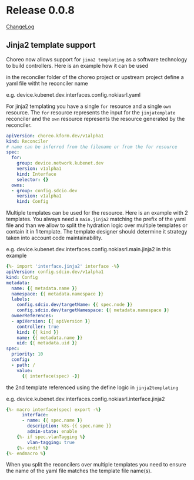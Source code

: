 # Release 0.0.8

[ChangeLog](https://github.com/kform-dev/choreo/releases)

## Jinja2 template support

Choreo now allows support for `jina2 templating` as a software technology to build controllers. Here is an example how it can be used

in the reconciler folder of the choreo project or upstream project define a yaml file witht he reconciler name

e.g. device.kubenet.dev.interfaces.config.nokiasrl.yaml

For jinja2 templating you have a single `for` resource and a single `own` resource. The `for` resource represents the input for the `jinjatemplate` reconciler and the `own` resource represents the resource generated by the reconciler.

```yaml
apiVersion: choreo.kform.dev/v1alpha1
kind: Reconciler
# name can be inferred from the filename or from the for resource
spec: 
  for: 
    group: device.network.kubenet.dev
    version: v1alpha1
    kind: Interface
    selector: {}
  owns:
  - group: config.sdcio.dev
    version: v1alpha1
    kind: Config
```

Multiple templates can be used for the resource. Here is an example with 2 templates.
You always need a `main.jinja2` matching the prefix of the yaml file and than we allow to split the hydration logic over multiple templates or contain it in 1 template. The template designer should determine it strategy taken into account code maintainability.

e.g. device.kubenet.dev.interfaces.config.nokiasrl.main.jinja2 in this example

```yaml
{%- import 'interface.jinja2' interface -%}
apiVersion: config.sdcio.dev/v1alpha1
kind: Config
metadata:
  name: {{ metadata.name }}
  namespace: {{ metadata.namespace }}
  labels:
    config.sdcio.dev/targetName: {{ spec.node }}
    config.sdcio.dev/targetNamespace: {{ metadata.namespace }}
  ownerReferences:
  - apiVersion: {{ apiVersion }}
    controller: true
    kind: {{ kind }}
    name: {{ metadata.name }}
    uid: {{ metadata.uid }}
spec:
  priority: 10
  config:
  - path: /
    value: 
      {{ interface(spec) -}} 
```

the 2nd template referenced using the define logic in `jinja2templating`

e.g. device.kubenet.dev.interfaces.config.nokiasrl.interface.jinja2

```yaml
{%- macro interface(spec) export -%}
      interface:
      - name: {{ spec.name }}
        description: k8s-{{ spec.name }}
        admin-state: enable
    {%- if spec.vlanTagging %}
        vlan-tagging: true
    {%- endif %}
{%- endmacro %}
```

When you split the reconcilers over multiple templates you need to ensure the name of the yaml file matches the template file name(s).

